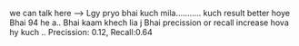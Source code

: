 we can talk here
--> Lgy pryo bhai
kuch mila........... kuch  result better hoye
Bhai 94 he a..
Bhai kaam khech lia j
Bhai precission or recall increase hova hy kuch ..
Precission: 0.12, Recall:0.64


